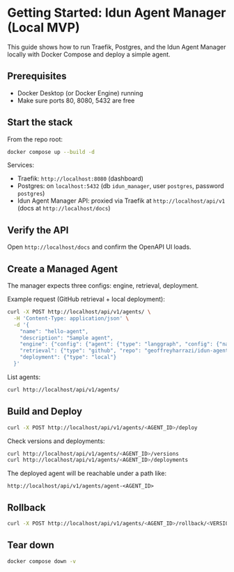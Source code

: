 # Getting Started: Idun Agent Manager (Local MVP)

This guide shows how to run Traefik, Postgres, and the Idun Agent Manager locally with Docker Compose and deploy a simple agent.

## Prerequisites

- Docker Desktop (or Docker Engine) running
- Make sure ports 80, 8080, 5432 are free

## Start the stack

From the repo root:

```bash
docker compose up --build -d
```

Services:

- Traefik: `http://localhost:8080` (dashboard)
- Postgres: on `localhost:5432` (db `idun_manager`, user `postgres`, password `postgres`)
- Idun Agent Manager API: proxied via Traefik at `http://localhost/api/v1` (docs at `http://localhost/docs`)

## Verify the API

Open `http://localhost/docs` and confirm the OpenAPI UI loads.

## Create a Managed Agent

The manager expects three configs: engine, retrieval, deployment.

Example request (GitHub retrieval + local deployment):

```bash
curl -X POST http://localhost/api/v1/agents/ \
  -H 'Content-Type: application/json' \
  -d '{
    "name": "hello-agent",
    "description": "Sample agent",
    "engine": {"config": {"agent": {"type": "langgraph", "config": {"name": "Hello"}}, "server": {"api": {"port": 8000}}}},
    "retrieval": {"type": "github", "repo": "geoffreyharrazi/idun-agent-manager", "ref": "main", "path": "libs/idun_agent_engine/examples/03_minimal_setup"},
    "deployment": {"type": "local"}
  }'
```

List agents:

```bash
curl http://localhost/api/v1/agents/
```

## Build and Deploy

```bash
curl -X POST http://localhost/api/v1/agents/<AGENT_ID>/deploy
```

Check versions and deployments:

```bash
curl http://localhost/api/v1/agents/<AGENT_ID>/versions
curl http://localhost/api/v1/agents/<AGENT_ID>/deployments
```

The deployed agent will be reachable under a path like:

```text
http://localhost/api/v1/agents/agent-<AGENT_ID>
```

## Rollback

```bash
curl -X POST http://localhost/api/v1/agents/<AGENT_ID>/rollback/<VERSION_NUMBER>
```

## Tear down

```bash
docker compose down -v
```
